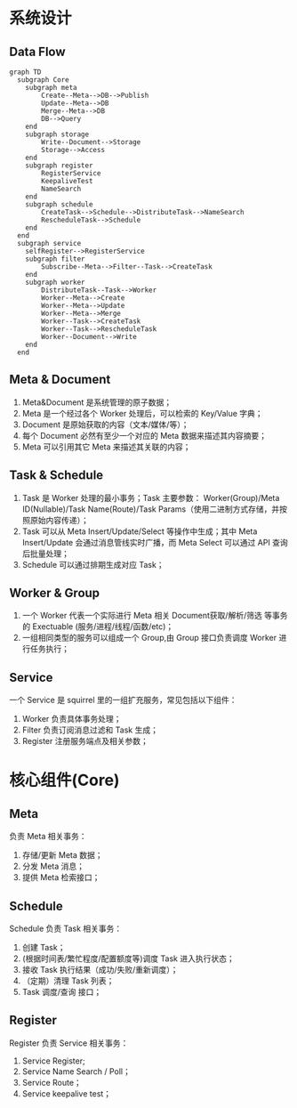 # 系统设计

## Data Flow

```mermaid
graph TD
  subgraph Core
    subgraph meta
        Create--Meta-->DB-->Publish
        Update--Meta-->DB
        Merge--Meta-->DB 
        DB-->Query
    end
    subgraph storage
        Write--Document-->Storage
        Storage-->Access
    end
    subgraph register
        RegisterService
        KeepaliveTest
        NameSearch
    end
    subgraph schedule
        CreateTask-->Schedule-->DistributeTask-->NameSearch
        RescheduleTask-->Schedule
    end
  end
  subgraph service
    selfRegister-->RegisterService
    subgraph filter
        Subscribe--Meta-->Filter--Task-->CreateTask
    end
    subgraph worker
        DistributeTask--Task-->Worker
        Worker--Meta-->Create
        Worker--Meta-->Update
        Worker--Meta-->Merge
        Worker--Task-->CreateTask
        Worker--Task-->RescheduleTask
        Worker--Document-->Write
    end
  end
```

## Meta & Document

1. Meta&Document 是系统管理的原子数据；
1. Meta 是一个经过各个 Worker 处理后，可以检索的 Key/Value 字典；
1. Document 是原始获取的内容（文本/媒体/等）；
2. 每个 Document 必然有至少一个对应的 Meta 数据来描述其内容摘要；
3. Meta 可以引用其它 Meta 来描述其关联的内容；

## Task & Schedule

1. Task 是 Worker 处理的最小事务；Task 主要参数： Worker(Group)/Meta ID(Nullable)/Task Name(Route)/Task Params（使用二进制方式存储，并按照原始内容传递）；
2. Task 可以从 Meta Insert/Update/Select 等操作中生成；其中 Meta Insert/Update 会通过消息管线实时广播，而 Meta Select 可以通过 API 查询后批量处理；
3. Schedule 可以通过排期生成对应 Task；

## Worker & Group

1. 一个 Worker 代表一个实际进行 Meta 相关 Document获取/解析/筛选 等事务的 Exectuable (服务/进程/线程/函数/etc)；
2. 一组相同类型的服务可以组成一个 Group,由 Group 接口负责调度 Worker 进行任务执行；

## Service

一个 Service 是 squirrel 里的一组扩充服务，常见包括以下组件：

1. Worker 负责具体事务处理；
2. Filter 负责订阅消息过滤和 Task 生成；
3. Register 注册服务端点及相关参数；

# 核心组件(Core)

## Meta

负责 Meta 相关事务：

1. 存储/更新 Meta 数据；
2. 分发 Meta 消息；
3. 提供 Meta 检索接口；

## Schedule 

Schedule 负责 Task 相关事务：

1. 创建 Task；
2. (根据时间表/繁忙程度/配置额度等)调度 Task 进入执行状态；
3. 接收 Task 执行结果（成功/失败/重新调度）；
4. （定期）清理 Task 列表；
5. Task 调度/查询 接口；

## Register

Register 负责 Service 相关事务：

1. Service Register;
3. Service Name Search / Poll；
2. Service Route；
4. Service keepalive test；